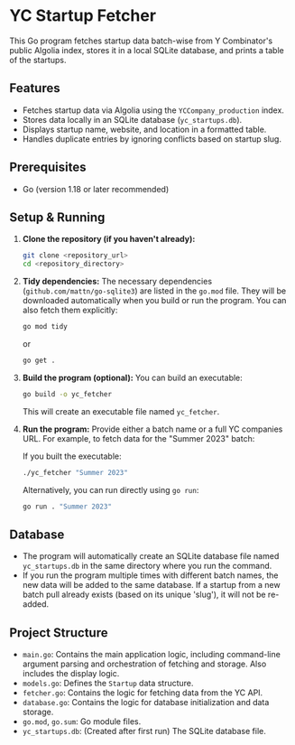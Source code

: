 # YC Startup Fetcher

This Go program fetches startup data batch-wise from Y Combinator's public Algolia index, stores it in a local SQLite database, and prints a table of the startups.

## Features

- Fetches startup data via Algolia using the `YCCompany_production` index.
- Stores data locally in an SQLite database (`yc_startups.db`).
- Displays startup name, website, and location in a formatted table.
- Handles duplicate entries by ignoring conflicts based on startup slug.

## Prerequisites

- Go (version 1.18 or later recommended)

## Setup & Running

1.  **Clone the repository (if you haven't already):**
    ```bash
    git clone <repository_url>
    cd <repository_directory>
    ```

2.  **Tidy dependencies:**
    The necessary dependencies (`github.com/mattn/go-sqlite3`) are listed in the `go.mod` file. They will be downloaded automatically when you build or run the program. You can also fetch them explicitly:
    ```bash
    go mod tidy
    ```
    or
    ```bash
    go get .
    ```

3.  **Build the program (optional):**
    You can build an executable:
    ```bash
    go build -o yc_fetcher
    ```
    This will create an executable file named `yc_fetcher`.

4.  **Run the program:**
    Provide either a batch name or a full YC companies URL. For example, to fetch data for the "Summer 2023" batch:

    If you built the executable:
    ```bash
    ./yc_fetcher "Summer 2023"
    ```

    Alternatively, you can run directly using `go run`:
    ```bash
    go run . "Summer 2023"
    ```


## Database

- The program will automatically create an SQLite database file named `yc_startups.db` in the same directory where you run the command.
- If you run the program multiple times with different batch names, the new data will be added to the same database. If a startup from a new batch pull already exists (based on its unique 'slug'), it will not be re-added.

## Project Structure

- `main.go`: Contains the main application logic, including command-line argument parsing and orchestration of fetching and storage. Also includes the display logic.
- `models.go`: Defines the `Startup` data structure.
- `fetcher.go`: Contains the logic for fetching data from the YC API.
- `database.go`: Contains the logic for database initialization and data storage.
- `go.mod`, `go.sum`: Go module files.
- `yc_startups.db`: (Created after first run) The SQLite database file.
